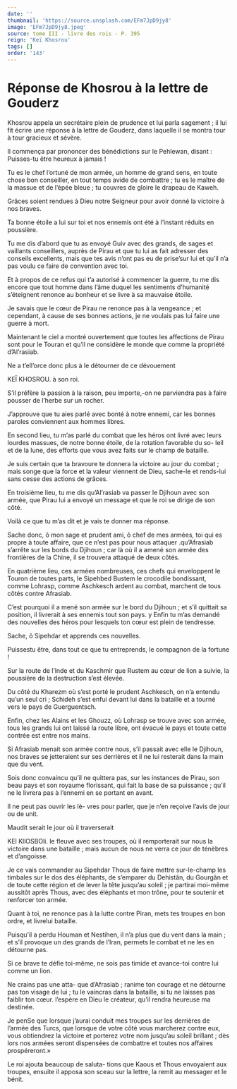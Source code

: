 ```yaml
---
date: ''
thumbnail: 'https://source.unsplash.com/EFm7JpD9jy8'
image: 'EFm7JpD9jy8.jpeg'
source: tome III - livre des rois - P. 395
reign: 'Keï Khosrou'
tags: []
order: '143'
---
```


# Réponse de Khosrou à la lettre de Gouderz

Khosrou appela un secrétaire plein de prudence et lui parla sagement ; il lui fit écrire une réponse à la lettre de Gouderz, dans laquelle il se montra tour à tour gracieux et sévère.

Il commença par prononcer des bénédictions sur le Pehlewan, disant : Puisses-tu être heureux à jamais !

Tu es le chef l’ortuné de mon armée, un homme de grand sens, en toute chose bon conseiller, en tout temps avide de combattre ; tu es le maître de la massue et de l’épée bleue ; tu couvres de gloire le drapeau de Kaweh.

Grâces soient rendues à Dieu notre Seigneur pour avoir donné la victoire à nos braves.

Ta bonne étoile a lui sur toi et nos ennemis ont été à l’instant réduits en poussière.

Tu me dis d’abord que tu as envoyé Guiv avec des grands, de sages et vaillants conseillers, auprès de Pirau et que tu lui as fait adresser des conseils excellents, mais que tes avis n’ont pas eu de prise’sur lui et qu’il n’a pas voulu ce faire de convention avec toi.

Et à propos de ce refus qui t’a autorisé à commencer la guerre, tu me dis encore que tout homme dans l’âme duquel les sentiments d’humanité s’éteignent renonce au bonheur et se livre à sa mauvaise étoile.

Je savais que le cœur de Pirau ne renonce pas à la vengeance ; et cependant, à cause de ses bonnes actions, je ne voulais pas lui faire une guerre à mort.

Maintenant le ciel a montré ouvertement que toutes les affections de Pirau sont pour le Touran et qu’il ne considère le monde que comme la propriété d’Al’rasiab.

Ne a t’ell’orce donc plus à le détourner de ce dévouement

KEÏ KHOSROU. à son roi.

S’il préfère la passion à la raison, peu importe,-on ne parviendra pas à faire pousser de l’herbe sur un rocher.

J’approuve que tu aies parlé avec bonté à notre ennemi, car les bonnes paroles conviennent aux hommes libres.

En second lieu, tu m’as parlé du combat que les héros ont livré avec leurs lourdes massues, de notre bonne étoile, de la rotation favorable du so- leil et de la lune, des efforts que vous avez faits sur le champ de bataille.

Je suis certain que ta bravoure te donnera la victoire au jour du combat ; mais songe que la force et la valeur viennent de Dieu, sache-le et rends-lui sans cesse des actions de grâces.

En troisième lieu, tu me dis qu’Al’rasiab va passer le Djihoun avec son armée, que Pirau lui a envoyé un message et que le roi se dirige de son côté.

Voilà ce que tu m’as dit et je vais te donner ma réponse.

Sache donc, ô mon sage et prudent ami, ô chef de mes armées, toi qui es propre à toute affaire, que ce n’est pas pour nous attaquer
.qu’Afrasiab s’arrête sur les bords du Djihoun ; car là où il a amené son armée des frontières de la Chine, il se trouvera attaqué de deux côtés.

En quatrième lieu, ces armées nombreuses, ces chefs qui enveloppent le Touron de toutes parts, le Sipehbed Bustem le crocodile bondissant, comme Lohrasp, comme Aschkesch ardent au combat,
marchent de tous côtés contre Afrasiab.

C’est pourquoi il a mené son armée sur le bord du Djihoun ; et s’il quittait sa position, il livrerait à ses ennemis tout son pays. y Enfin tu m’as demandé des nouvelles des héros pour lesquels ton cœur est plein de tendresse.

Sache,
ô Sipehdar et apprends ces nouvelles.

Puissestu être, dans tout ce que tu entreprends, le compagnon de la fortune !

Sur la route de l’lnde et du Kaschmir que Rustem au cœur de lion a suivie, la poussière de la destruction s’est élevée.

Du côté du Kharezm où s’est porté le prudent Aschkesch, on n’a entendu qu’un seul cri ; Schideh s’est enfui devant lui dans la bataille et a tourné vers le pays de Guerguentsch.

Enfin, chez les Alains et les Ghouzz, où Lohrasp se trouve avec son armée, tous les grands lui ont laissé la route libre, ont évacué le pays et toute cette contrée est entre nos mains.

Si Afrasiab menait son armée contre nous, s’il passait avec elle le Djihoun, nos braves se jetteraient sur ses derrières et il ne lui resterait dans la main que du vent.

Sois donc convaincu qu’il ne quittera pas, sur les instances de Pirau, son beau pays et son royaume florissant, qui fait la base de sa puissance ; qu’il ne le livrera pas à l’ennemi en se portant en avant.

Il ne peut pas ouvrir les lè- vres pour parler, que je n’en reçoive l’avis de jour ou de unit.

Maudit serait le jour où il traverserait

KEl KllOSBOli. le fleuve avec ses troupes, où il remporterait sur nous la victoire dans une bataille ; mais aucun de nous ne verra ce jour de ténèbres et d’angoisse.

Je ce vais commander au Sipehdar Thous de faire mettre sur-le-champ les timbales sur le dos des éléphants, de s’emparer du Dehistân, du Gourgân et de toute cette région et de lever la tête jusqu’au soleil ; je partirai moi-même aussitôt après Thous, avec des éléphants et mon trône, pour te soutenir et renforcer ton armée.

Quant à toi, ne renonce pas à la lutte contre Piran, mets tes troupes en bon ordre, et livrelui bataille.

Puisqu’il a perdu Houman et Nestihen, il n’a plus que du vent dans la main ; et s’il provoque un des grands de l’Iran, permets le combat et ne les en détourne pas.

Si ce brave te défie toi-même, ne sois pas timide et avance-toi contre lui comme un lion.

Ne crains pas une atta- que d’Afrasiab ; ranime ton courage et ne détourne pas ton visage de lui ; tu le vaincras dans la bataille, si tu ne laisses pas faiblir ton cœur. l’espère en Dieu le créateur, qu’il rendra heureuse ma destinée.

Je penSe que lorsque j’aurai conduit mes troupes sur les derrières de l’armée des Turcs, que lorsque de votre côté vous marcherez contre eux, vous obtiendrez la victoire et porterez votre nom jusqu’au soleil brillant ; dès lors nos armées seront dispensées de combattre et toutes nos affaires prospéreront.»

Le roi ajouta beaucoup de saluta- tions que Kaous et Thous envoyaient aux troupes, ensuite il apposa son sceau sur la lettre, la remit au messager et le bénit.
